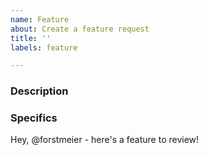 ```yaml
---
name: Feature
about: Create a feature request
title: ''
labels: feature

---
```


### Description

<!-- Write a few sentences for context for new proposed behavior and benefits. -->

### Specifics

<!-- Provide bullet point details with code changes and work proposal. -->

Hey, @forstmeier - here's a feature to review!  